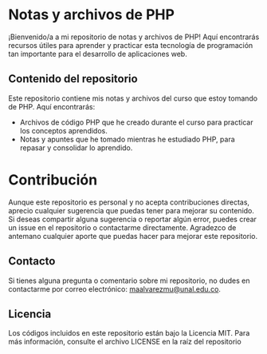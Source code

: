 # Notas y archivos de PHP

¡Bienvenido/a a mi repositorio de notas y archivos de PHP! Aquí encontrarás recursos útiles para aprender y practicar esta tecnología de programación tan importante para el desarrollo de aplicaciones web.

## Contenido del repositorio

Este repositorio contiene mis notas y archivos del curso que estoy tomando de PHP. Aquí encontrarás:

- Archivos de código PHP que he creado durante el curso para practicar los conceptos aprendidos.
- Notas y apuntes que he tomado mientras he estudiado PHP, para repasar y consolidar lo aprendido.

# Contribución

Aunque este repositorio es personal y no acepta contribuciones directas, aprecio cualquier sugerencia que puedas tener para mejorar su contenido. Si deseas compartir alguna sugerencia o reportar algún error, puedes crear un issue en el repositorio o contactarme directamente. Agradezco de antemano cualquier aporte que puedas hacer para mejorar este repositorio.

## Contacto

Si tienes alguna pregunta o comentario sobre mi repositorio, no dudes en contactarme por correo electrónico: [maalvarezmu@unal.edu.co](mailto:maalvarezmu@unal.edu.co).

## Licencia

Los códigos incluidos en este repositorio están bajo la Licencia MIT. Para más información, consulte el archivo LICENSE en la raíz del repositorio
